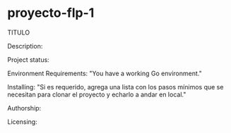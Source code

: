 # proyecto-flp-1
TITULO

Description:

Project status:

Environment Requirements:
	"You have a working Go environment."

Installing:
	"Si es requerido, agrega una lista con los pasos mínimos que se necesitan para clonar el proyecto y echarlo a andar en local."


Authorship:

Licensing: